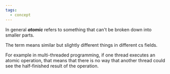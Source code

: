 ```yaml
---
tags:
  - concept
---
```

In general ***atomic*** refers to something that can't be broken down into smaller parts.

The term means similar but slightly different things in different cs fields.

For example in multi-threaded programming, if one thread executes an atomic operation, that means that there is no way that another thread could see the half-finished result of the operation.